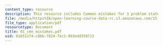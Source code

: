 ```yaml
---
content_type: resource
description: This resource includes Common mistakes for 3 problem statements.
file: /media/https%3A/open-learning-course-data-rc.s3.amazonaws.com/15-010-economic-analysis-for-business-decisions-fall-2004/616511f4c8bb78247ec1993edd359713_01_cmn_mistakes.pdf
file_type: application/pdf
resourcetype: Document
title: 01_cmn_mistakes.pdf
uid: 616511f4-c8bb-7824-7ec1-993edd359713
---
```

